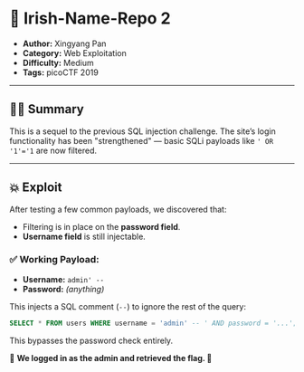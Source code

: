 # 📝 Irish-Name-Repo 2

- **Author:** Xingyang Pan 
- **Category:** Web Exploitation  
- **Difficulty:** Medium  
- **Tags:** picoCTF 2019
  
---

## 🕵️‍♀️ Summary

This is a sequel to the previous SQL injection challenge. The site’s login functionality has been "strengthened" — basic SQLi payloads like `' OR '1'='1` are now filtered.

---

## 💥 Exploit

After testing a few common payloads, we discovered that:

- Filtering is in place on the **password field**.
- **Username field** is still injectable.

### ✅ Working Payload:
- **Username:** `admin' --`
- **Password:** *(anything)*

This injects a SQL comment (`--`) to ignore the rest of the query:
```sql
SELECT * FROM users WHERE username = 'admin' -- ' AND password = '...';
```

This bypasses the password check entirely.

🎯 **We logged in as the admin and retrieved the flag. 🏁**
